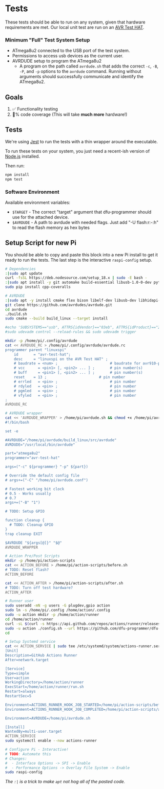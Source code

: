 # Tests

These tests should be able to run on any system, given that hardware requirements are met.
Our local unit test are run on an [AVR Test HAT](https://github.com/cinderblock/avr-test-hat).

### Minimum "Full" Test System Setup

- ATmega8u2 connected to the USB port of the test system.
- Permissions to access usb devices as the current user.
- AVRDUDE setup to program the ATmega8u2
  - A program on the path called `avrdude.sh` that adds the correct `-c`, `-B`, `-P`, and `-p` options to the `avrdude` command. Running without arguments should successfully communicate and identify the ATmega8u2.

## Goals

1. ✅ Functionality testing
2. 💯% code coverage (This will take **much more** hardware!)

## Tests

We're using [Jest](https://jestjs.io) to run the tests with a thin wrapper around the executable.

To run these tests on your system, you just need a recent-ish version of [Node.js](https://nodejs.org) installed.

Then run:

```bash
npm install
npm test
```

### Software Environment

Available environment variables:

 - `$TARGET` - The correct "target" argument that dfu-programmer should use for the attached device.
 - `$AVRDUDE` - A path to avrdude with needed flags. Just add "-U flash:r:-:h" to read the flash memory as hex bytes

## Setup Script for new Pi

You should be able to copy and paste this block into a new Pi install to get it ready to run the tests.
The last step is the interactive `raspi-config` setup.

```bash
# Dependencies
:|sudo apt update
curl -fsSL https://deb.nodesource.com/setup_18.x | sudo -E bash -
:|sudo apt install -y git automake build-essential libusb-1.0-0-dev python3-pip nodejs
sudo pip install cpp-coveralls

# AVRDUDE
:|sudo apt -y install cmake flex bison libelf-dev libusb-dev libhidapi-dev libftdi1-dev libreadline-dev
git clone https://github.com/avrdudes/avrdude.git
cd avrdude
./build.sh
sudo cmake --build build_linux --target install

#echo 'SUBSYSTEMS=="usb", ATTRS{idVendor}=="03eb", ATTRS{idProduct}=="2ff4", MODE="0666"' | sudo tee /etc/udev/rules.d/50-avrdude.rules > /dev/null
#sudo udevadm control --reload-rules && sudo udevadm trigger

mkdir -p /home/pi/.config/avrdude
cat << AVRDUDE_RC > /home/pi/.config/avrdude/avrdude.rc
programmer parent "linuxspi"
    id       = "avr-test-hat";
    desc     = "linuxspi on the AVR Test HAT" ;
    # baudrate = <num> ;                        # baudrate for avr910-programmer
    # vcc      = <pin1> [, <pin2> ... ] ;       # pin number(s)
    # buff     = <pin1> [, <pin2> ... ] ;       # pin number(s)
    reset    = 13 ;                        # pin number
    # errled   = <pin> ;                        # pin number
    # rdyled   = <pin> ;                        # pin number
    # pgmled   = <pin> ;                        # pin number
    # vfyled   = <pin> ;                        # pin number
;
AVRDUDE_RC

# AVRDUDE wrapper
cat << 'AVRDUDE_WRAPPER' > /home/pi/avrdude.sh && chmod +x /home/pi/avrdude.sh
#!/bin/bash

set -e

#AVRDUDE="/home/pi/avrdude/build_linux/src/avrdude"
AVRDUDE="/usr/local/bin/avrdude"

part="atmega8u2"
programmer="avr-test-hat"

args=("-c" ${programmer} "-p" ${part})

# Override the default config file
# args+=("-C" "/home/pi/avrdude.conf")

# Fastest working bit clock
# 0.5 - Works usually
# 0.7
args+=("-B" "1")

# TODO: Setup GPIO

function cleanup {
  # TODO: Cleanup GPIO
}
trap cleanup EXIT

$AVRDUDE "${args[@]}" "$@"
AVRDUDE_WRAPPER

# Action Pre/Post Scripts
mkdir -p /home/pi/action-scripts
cat << ACTION_BEFORE > /home/pi/action-scripts/before.sh
# TODO: Reset flash?
ACTION_BEFORE

cat << ACTION_AFTER > /home/pi/action-scripts/after.sh
# TODO: Turn off test hardware?
ACTION_AFTER

# Runner user
sudo useradd -mN -g users -G plugdev,gpio action
sudo ln -s /home/pi/.config /home/action/.config
sudo -u action mkdir -p /home/action/runner
cd /home/action/runner
curl -sL $(curl -s https://api.github.com/repos/actions/runner/releases/latest | grep browser_download_url | cut -d\" -f4 | egrep 'linux-arm64-[0-9.]+tar.gz$') | sudo -u action tar xz
sudo -u action ./config.sh --url https://github.com/dfu-programmer/dfu-programmer --token <token> # Get token from GitHub Action Self-Hosted Runner page
cd

# Setup Systemd service
cat << ACTION_SERVICE | sudo tee /etc/systemd/system/actions-runner.service > /dev/null && sudo systemctl daemon-reload
[Unit]
Description=GitHub Actions Runner
After=network.target

[Service]
Type=simple
User=action
WorkingDirectory=/home/action/runner
ExecStart=/home/action/runner/run.sh
Restart=always
RestartSec=5

Environment=ACTIONS_RUNNER_HOOK_JOB_STARTED=/home/pi/action-scripts/before.sh
Environment=ACTIONS_RUNNER_HOOK_JOB_COMPLETED=/home/pi/action-scripts/after.sh

Environment=AVRDUDE=/home/pi/avrdude.sh

[Install]
WantedBy=multi-user.target
ACTION_SERVICE
sudo systemctl enable --now actions-runner

# Configure Pi - Interactive!
# TODO: Automate this
# Changes:
#  - Interface Options -> SPI -> Enable
#  - Performance Options -> Overlay File System -> Enable
sudo raspi-config
```

*The `:|` is a trick to make `apt` not hog all of the pasted code.*